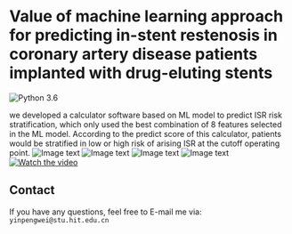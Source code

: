 # Value of machine learning approach for predicting in-stent restenosis in coronary artery disease patients implanted with drug-eluting stents
![Python 3.6](https://img.shields.io/badge/python-3.6-DodgerBlue.svg?style=plastic)

we developed a calculator software based on ML model to predict ISR risk stratification, which only used the best combination of 8 features selected in the ML model. According to the predict score of this calculator, patients would be stratified in low or high risk of arising ISR at the cutoff operating point.
![Image text](https://raw.github.com/ypw-lbj/Restenosis-Calculator/main/images/all-abnormal.svg)
![Image text](https://raw.github.com/ypw-lbj/Restenosis-Calculator/main/images/featureRank.svg)
![Image text](https://raw.github.com/ypw-lbj/Restenosis-Calculator/main/images/featureSelect.svg)
![Image text](https://raw.github.com/ypw-lbj/Restenosis-Calculator/main/images/figure4_2.jpg)
[![Watch the video](https://i.imgur.com/vKb2F1B.png)](https://youtu.be/vt5fpE0bzSY)

## Contact

If you have any questions, feel free to E-mail me via: `yinpengwei@stu.hit.edu.cn`
